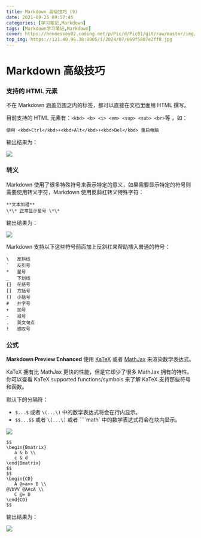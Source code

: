 ```yaml
---
title: Markdown 高级技巧 (9)
date: 2021-09-25 09:57:45
categories: [学习笔记,Markdown]
tags: [Markdown学习笔记,Markdown]
cover: https://hennessey02.coding.net/p/Pic/d/Pic01/git/raw/master/img//A9031CEB-04DB-4822-9C98-2E99489D3662.jpeg
top_img: https://121.40.96.38:8005/i/2024/07/669f5807e2ff8.jpg
---
```


# Markdown 高级技巧

### 支持的 HTML 元素

不在 Markdown 涵盖范围之内的标签，都可以直接在文档里面用 HTML 撰写。

目前支持的 HTML 元素有：`<kbd> <b> <i> <em> <sup> <sub> <br>`等 ，如：

```
使用 <kbd>Ctrl</kbd>+<kbd>Alt</kbd>+<kbd>Del</kbd> 重启电脑
```

输出结果为：

![](https://hennessey02.coding.net/p/Pic/d/Pic01/git/raw/master/img//81999271-F914-428D-B7BF-164BDC67CAAC.jpg)

### 转义

Markdown 使用了很多特殊符号来表示特定的意义，如果需要显示特定的符号则需要使用转义字符，Markdown 使用反斜杠转义特殊字符：

```
**文本加粗** 
\*\* 正常显示星号 \*\*
```

输出结果为：

![](https://hennessey02.coding.net/p/Pic/d/Pic01/git/raw/master/img//CA0E0162-0C48-41CD-B57A-CB32A4287C02.jpg)

Markdown 支持以下这些符号前面加上反斜杠来帮助插入普通的符号：

```
\   反斜线
`   反引号
*   星号
_   下划线
{}  花括号
[]  方括号
()  小括号
#   井字号
+   加号
-   减号
.   英文句点
!   感叹号
```

### 公式

**Markdown Preview Enhanced** 使用 [KaTeX](https://github.com/Khan/KaTeX) 或者 [MathJax](https://github.com/mathjax/MathJax) 来渲染数学表达式。

KaTeX 拥有比 MathJax 更快的性能，但是它却少了很多 MathJax 拥有的特性。你可以查看 KaTeX supported functions/symbols 来了解 KaTeX 支持那些符号和函数。

默认下的分隔符：

- `$...$` 或者 `\(...\)` 中的数学表达式将会在行内显示。
- `$$...$$` 或者 `\[...\]` 或者 ````math` 中的数学表达式将会在块内显示。

![](https://hennessey02.coding.net/p/Pic/d/Pic01/git/raw/master/img//0e408954-fda8-11e5-9eb4-562d7c0ca431.gif)

```
$$
\begin{Bmatrix}
   a & b \\
   c & d
\end{Bmatrix}
$$
$$
\begin{CD}
   A @>a>> B \\
@VbVV @AAcA \\
   C @= D
\end{CD}
$$
```

输出结果为：

![](https://hennessey02.coding.net/p/Pic/d/Pic01/git/raw/master/img//A9031CEB-04DB-4822-9C98-2E99489D3662.jpeg)
